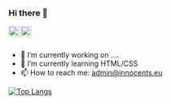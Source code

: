 ### Hi there 👋

<a href="https://twitter.com/Innocent">
  <img align="left" alt="Innocents | Twitter" width="21px" src="https://raw.githubusercontent.com/anuraghazra/anuraghazra/master/assets/twitter.svg" />
</a>
<a href="https://discord.gg/Innocents">
  <img align="left" alt="Innocents Discord" width="21px" src="https://raw.githubusercontent.com/anuraghazra/anuraghazra/master/assets/discord-round.svg" />
</a>

<br />
<br />

- 🔭 I’m currently working on ....
- 🌱 I’m currently learning HTML/CSS
- 📫 How to reach me: admin@innocents.eu

[![Top Langs](https://github-readme-stats.vercel.app/api/top-langs/?username=Innocent1337)](https://github.com/anuraghazra/github-readme-stats)
